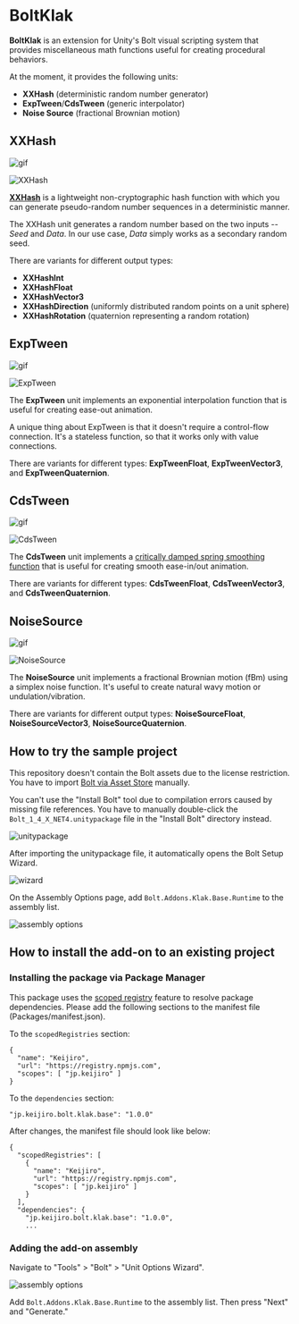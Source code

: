 BoltKlak
========

**BoltKlak** is an extension for Unity's Bolt visual scripting system that
provides miscellaneous math functions useful for creating procedural behaviors.

At the moment, it provides the following units:

- **XXHash** (deterministic random number generator)
- **ExpTween**/**CdsTween** (generic interpolator)
- **Noise Source** (fractional Brownian motion)

XXHash
------

![gif](https://i.imgur.com/evtniEQ.gif)

![XXHash](https://i.imgur.com/B1RNUow.png)

**[XXHash]** is a lightweight non-cryptographic hash function with which you
can generate pseudo-random number sequences in a deterministic manner.

[XXHash]: https://github.com/Cyan4973/xxHash

The XXHash unit generates a random number based on the two inputs -- *Seed* and
*Data*. In our use case, *Data* simply works as a secondary random seed.

There are variants for different output types:

- **XXHashInt**
- **XXHashFloat**
- **XXHashVector3**
- **XXHashDirection** (uniformly distributed random points on a unit sphere)
- **XXHashRotation** (quaternion representing a random rotation)

ExpTween
--------

![gif](https://i.imgur.com/mY2y641.gif)

![ExpTween](https://i.imgur.com/CGquPm7.png)

The **ExpTween** unit implements an exponential interpolation function that is
useful for creating ease-out animation.

A unique thing about ExpTween is that it doesn't require a control-flow
connection. It's a stateless function, so that it works only with value
connections.

There are variants for different types: **ExpTweenFloat**,
**ExpTweenVector3**, and **ExpTweenQuaternion**.

CdsTween
--------

![gif](https://i.imgur.com/tFgUGrs.gif)

![CdsTween](https://i.imgur.com/JEvzQHC.png)

The **CdsTween** unit implements a [critically damped spring smoothing function]
that is useful for creating smooth ease-in/out animation.

[critically damped spring smoothing function]:
  http://mathproofs.blogspot.com/2013/07/critically-damped-spring-smoothing.html

There are variants for different types: **CdsTweenFloat**,
**CdsTweenVector3**, and **CdsTweenQuaternion**.

NoiseSource
-----------

![gif](https://i.imgur.com/ogxO8vQ.gif)

![NoiseSource](https://i.imgur.com/tp6i0hS.png)

The **NoiseSource** unit implements a fractional Brownian motion (fBm) using a
simplex noise function. It's useful to create natural wavy motion or
undulation/vibration.

There are variants for different output types: **NoiseSourceFloat**,
**NoiseSourceVector3**, **NoiseSourceQuaternion**.

How to try the sample project
-----------------------------

This repository doesn't contain the Bolt assets due to the license restriction.
You have to import [Bolt via Asset Store] manually.

[Bolt via Asset Store]:
  https://assetstore.unity.com/packages/tools/visual-scripting/bolt-163802

You can't use the "Install Bolt" tool due to compilation errors caused by
missing file references. You have to manually double-click the
`Bolt_1_4_X_NET4.unitypackage` file in the "Install Bolt" directory instead.

![unitypackage](https://i.imgur.com/cNxH458.png)

After importing the unitypackage file, it automatically opens the Bolt Setup
Wizard.

![wizard](https://i.imgur.com/wxlvRh7.png)

On the Assembly Options page, add `Bolt.Addons.Klak.Base.Runtime` to the
assembly list.

![assembly options](https://i.imgur.com/cVwqK2m.png)

How to install the add-on to an existing project
------------------------------------------------

### Installing the package via Package Manager

This package uses the [scoped registry] feature to resolve package
dependencies. Please add the following sections to the manifest file
(Packages/manifest.json).

[scoped registry]: https://docs.unity3d.com/Manual/upm-scoped.html

To the `scopedRegistries` section:

```
{
  "name": "Keijiro",
  "url": "https://registry.npmjs.com",
  "scopes": [ "jp.keijiro" ]
}
```

To the `dependencies` section:

```
"jp.keijiro.bolt.klak.base": "1.0.0"
```

After changes, the manifest file should look like below:

```
{
  "scopedRegistries": [
    {
      "name": "Keijiro",
      "url": "https://registry.npmjs.com",
      "scopes": [ "jp.keijiro" ]
    }
  ],
  "dependencies": {
    "jp.keijiro.bolt.klak.base": "1.0.0",
    ...
```

### Adding the add-on assembly

Navigate to "Tools" > "Bolt" > "Unit Options Wizard".

![assembly options](https://i.imgur.com/cVwqK2m.png)

Add `Bolt.Addons.Klak.Base.Runtime` to the assembly list. Then press "Next" and
"Generate."
